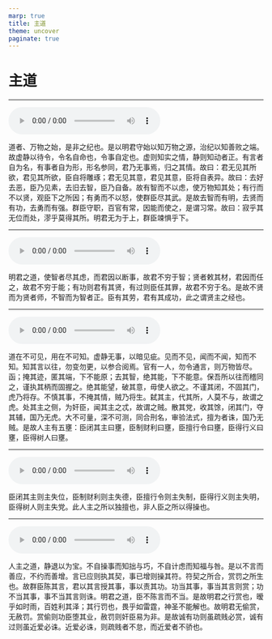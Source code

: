 ```yaml
---
marp: true
title: 主道
theme: uncover
paginate: true
---
```


# 主道

---

![](assets/audios/05/1.mp3)

道者、万物之始，是非之纪也。是以明君守始以知万物之源，治纪以知善败之端。故虚静以待令，令名自命也，令事自定也。虚则知实之情，静则知动者正。有言者自为名，有事者自为形，形名参同，君乃无事焉，归之其情。故曰：君无见其所欲，君见其所欲，臣自将雕琢；君无见其意，君见其意，臣将自表异。故曰：去好去恶，臣乃见素，去旧去智，臣乃自备。故有智而不以虑，使万物知其处；有行而不以贤，观臣下之所因；有勇而不以怒，使群臣尽其武。是故去智而有明，去贤而有功，去勇而有强。群臣守职，百官有常，因能而使之，是谓习常。故曰：寂乎其无位而处，漻乎莫得其所。明君无为于上，群臣竦惧乎下。

---

![](assets/audios/05/2.mp3)

明君之道，使智者尽其虑，而君因以断事，故君不穷于智；贤者敕其材，君因而任之，故君不穷于能；有功则君有其贤，有过则臣任其罪，故君不穷于名。是故不贤而为贤者师，不智而为智者正。臣有其劳，君有其成功，此之谓贤主之经也。

---

![](assets/audios/05/3.mp3)

道在不可见，用在不可知。虚静无事，以暗见疵。见而不见，闻而不闻，知而不知。知其言以往，勿变勿更，以参合阅焉。官有一人，勿令通言，则万物皆尽。函；掩其迹，匿其端，下不能原；去其智，绝其能，下不能意。保吾所以往而稽同之，谨执其柄而固握之。绝其能望，破其意，毋使人欲之。不谨其闭，不固其门，虎乃将存。不慎其事，不掩其情，贼乃将生。弑其主，代其所，人莫不与，故谓之虎。处其主之侧，为奸臣，闻其主之忒，故谓之贼。散其党，收其馀，闭其门，夺其辅，国乃无虎。大不可量，深不可测，同合刑名，审验法式，擅为者诛，国乃无贼。是故人主有五壅：臣闭其主曰壅，臣制财利曰壅，臣擅行令曰壅，臣得行义曰壅，臣得树人曰壅。

---

![](assets/audios/05/4.mp3)

臣闭其主则主失位，臣制财利则主失德，臣擅行令则主失制，臣得行义则主失明，臣得树人则主失党。此人主之所以独擅也，非人臣之所以得操也。

---

![](assets/audios/05/5.mp3)

人主之道，静退以为宝。不自操事而知拙与巧，不自计虑而知福与咎。是以不言而善应，不约而善增。言已应则执其契，事已增则操其符。符契之所合，赏罚之所生也。故群臣陈其言，君以其言授其事，事以责其功。功当其事，事当其言则赏；功不当其事，事不当其言则诛。明君之道，臣不陈言而不当。是故明君之行赏也，暧乎如时雨，百姓利其泽；其行罚也，畏乎如雷霆，神圣不能解也。故明君无偷赏，无赦罚。赏偷则功臣堕其业，赦罚则奸臣易为非。是故诚有功则虽疏贱必赏，诚有过则虽近爱必诛。近爱必诛，则疏贱者不怠，而近爱者不骄也。